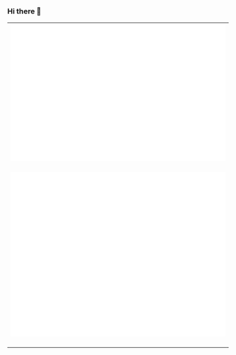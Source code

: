 ### Hi there 👋
<!--header-->
<table>
  <tr>
    <td colspan="2" align="center">
      <img src="https://github.com/Fishwaldo/Fishwaldo/blob/master/metrics.terminal.svg" alt=""></img>
      <img width="900" height="1" alt="">
    </td>
  </tr>
  <tr>
    <td colspan="2" align="center">
      <img src="https://github.com/Fishwaldo/Fishwaldo/blob/master/github-metrics.svg" alt=""></img>
      <img width="900" height="1" alt="">
    </td>
  </tr>
</table>
<!--/header-->
